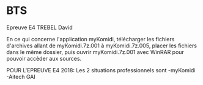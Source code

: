 # BTS
Epreuve E4 TREBEL David

En ce qui concerne l'application myKomidi, télécharger les fichiers d'archives allant de myKomidi.7z.001 à myKomidi.7z.005, placer les fichiers dans le même dossier, puis ouvrir myKomidi.7z.001 avec WinRAR pour pouvoir accèder aux sources.

POUR L'EPREUVE E4 2018:
Les 2 situations professionnels sont 
-myKomidi
-Aitech GAI
